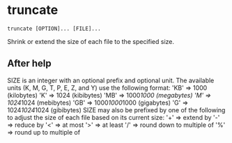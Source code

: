# truncate

```
truncate [OPTION]... [FILE]...
```

Shrink or extend the size of each file to the specified size.

## After help

SIZE is an integer with an optional prefix and optional unit.
The available units (K, M, G, T, P, E, Z, and Y) use the following format:
    'KB' =>           1000 (kilobytes)
    'K'  =>           1024 (kibibytes)
    'MB' =>      1000*1000 (megabytes)
    'M'  =>      1024*1024 (mebibytes)
    'GB' => 1000*1000*1000 (gigabytes)
    'G'  => 1024*1024*1024 (gibibytes)
SIZE may also be prefixed by one of the following to adjust the size of each
file based on its current size:
    '+'  => extend by
    '-'  => reduce by
    '<'  => at most
    '>'  => at least
    '/'  => round down to multiple of
    '%'  => round up to multiple of
